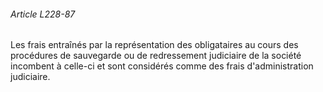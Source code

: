###### Article L228-87

Les frais entraînés par la représentation des obligataires au cours des procédures de sauvegarde ou de redressement judiciaire de la société incombent à celle-ci et sont considérés comme des frais d'administration judiciaire.

